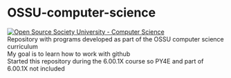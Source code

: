 # OSSU-computer-science
[![Open Source Society University - Computer Science](https://img.shields.io/badge/OSSU-computer--science-blue.svg)](https://github.com/ossu/computer-science)\
Repository with programs developed as part of the OSSU computer science curriculum\
My goal is to learn how to work with github\
Started this repository during the 6.00.1X course so PY4E and part of 6.00.1X not included
